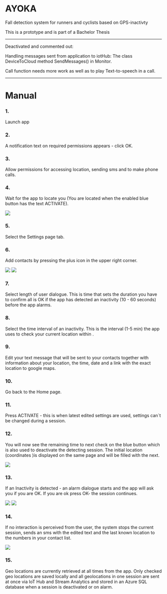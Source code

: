 # AYOKA
Fall detection system for runners and cyclists based on GPS-inactivty

This is a prototype and is part of a Bachelor Thesis

*****
Deactivated and commented out:

Handling messages sent from application to iotHub:
The class DeviceToCloud 
method SendMessages() in Monitor.

Call function needs more work as well as to play Text-to-speech in a call.
*****


# Manual

### 1. 
Launch app
### 2. 
A notification text on required permissions appears  - click OK.
### 3. 
Allow permissions for accessing location, sending sms and  to make phone calls.
### 4. 
Wait for the app to locate you (You are located when the enabled blue button has the text ACTIVATE).

![](https://lh4.googleusercontent.com/5XeuhEOc01RAGDDbD5ZRbsxpqYNfoyiFjd8OOdVlll1I_yilQ69TR8UES9KeMpAP3L2mmm8nMxPovvOOld2tnuTQs8h6Wduhc8waGC5o)









### 5. 
Select the Settings page tab.
### 6. 
Add contacts by pressing the plus icon in the upper right corner.

![](https://lh5.googleusercontent.com/Ckdwal9ZvCn31mHf0V2SdJ3eqYzWBO3BW4G8Q6LnQKg72ZEHHtytbutQY9AlLuIsmDLQE44r7eGceR9e8GoP7i-8TF-OjZIzR25zrpcd)   ![](https://lh4.googleusercontent.com/q5VpVoDinJ3Q7qSER_sdydT9DlSSnzdtkfQ0RafG_IFi3KQjIKjSilut2XVHqxZ3_MzszMn9lWY33-b5y78m_Awn5PsED2qcTc_18w7B)
		


### 7. 
Select length of user dialogue. This is time that sets the duration  you have to confirm all is OK if the app has detected an inactivity (10 - 60 seconds) before the app alarms.
### 8. 
Select the time interval of an inactivity. This is the interval (1-5 min) the app uses to check your current location within .
### 9. 
Edit your text message that will be sent to your contacts together with information about your location, the time, date and a link with the exact location to google maps.
### 10. 
Go back to the Home page.
### 11. 
Press ACTIVATE  - this is when latest edited settings are used, settings can´t be changed during a session.
### 12. 
You will now see the remaining time to next check on the blue button which is also used to deactivate the detecting session. The initial location (coordinates )is displayed on the same page and will be filled with the next. 

![](https://lh5.googleusercontent.com/5qGWC33WYLSQE7L4lm5r-zPRyPufGKNr8Xiqrdf1xBDopUwTdtAT9s4loARvT6ELV8cnIRA4I-cNjoMnjRS0QqKr0CeL5Wg0fsx9JVtm)

### 13. 
If an Inactivity is detected - an alarm dialogue starts and the app will ask you if you are OK. If you are ok press OK- the session continues.

![](https://lh5.googleusercontent.com/1k6odSaYUnDrlI4NExT_xOVPCnwwBQ95stv7FF-wlvy_ejqUdIMU1maQtgwMN2n-uaRFY8UzdJd9Cbf7e-j19SE8zjBeEkV9CG8Ghauu) ![](https://lh4.googleusercontent.com/6um1qrtAuR2udF_ftPoDRIBm7tOnk6ABnEHGfyd-LomWliwrS6ijemkYOBgWpq3QHHiwy5Ka0-sNm4YoxQwTTstq6fbq98LEvUtBvvXC)




### 14. 
If no interaction is perceived from the user, the system stops the current session, sends an sms with the edited text and the last known location to the numbers in your contact list.

![](https://lh4.googleusercontent.com/vSDzUXJmOtS40ar8Gy0US8_jEgN5PwmUvis9Rszpfmjo2WGwxY1_IN8L_7uUWoNXQNdWg0lXfQfKTB_uL32FZSOVEkfim6hYKWEGgySU)




### 15. 
Geo locations are currently retrieved at all times from the app. Only checked geo locations are saved locally and all geolocations in one session are sent at once via IoT Hub and Stream Analytics and stored in an Azure SQL database when a session is deactivated or on alarm.


